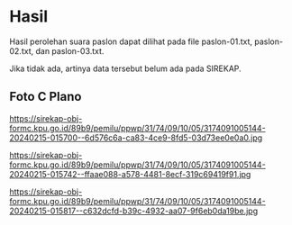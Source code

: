 # Hasil

Hasil perolehan suara paslon dapat dilihat pada file paslon-01.txt, paslon-02.txt, dan paslon-03.txt.

Jika tidak ada, artinya data tersebut belum ada pada SIREKAP.

## Foto C Plano

https://sirekap-obj-formc.kpu.go.id/89b9/pemilu/ppwp/31/74/09/10/05/3174091005144-20240215-015700--6d576c6a-ca83-4ce9-8fd5-03d73ee0e0a0.jpg

https://sirekap-obj-formc.kpu.go.id/89b9/pemilu/ppwp/31/74/09/10/05/3174091005144-20240215-015742--ffaae088-a578-4481-8ecf-319c69419f91.jpg

https://sirekap-obj-formc.kpu.go.id/89b9/pemilu/ppwp/31/74/09/10/05/3174091005144-20240215-015817--c632dcfd-b39c-4932-aa07-9f6eb0da19be.jpg
